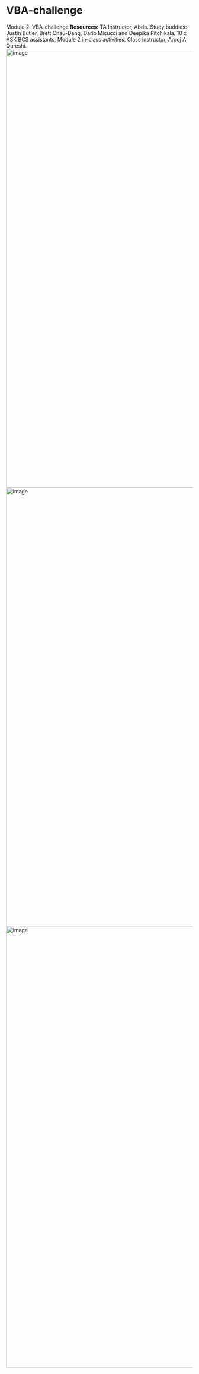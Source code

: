 # VBA-challenge
Module 2: VBA-challenge
**Resources:** TA Instructor, Abdo. Study buddies: Justin Butler, Brett Chau-Dang, Dario Micucci and Deepika Pitchikala. 10 x ASK BCS assistants, Module 2 in-class activities. Class instructor, Arooj A Qureshi.
<img width="1182" alt="image" src="https://user-images.githubusercontent.com/118138351/235354683-a9cbc190-83ab-4606-a5c2-78503d42c1e2.png">
<img width="1182" alt="image" src="https://user-images.githubusercontent.com/118138351/235354709-e08bde54-19db-4663-930e-077122bc283d.png">
<img width="1190" alt="image" src="https://user-images.githubusercontent.com/118138351/235354811-eeac51ac-b9b1-4846-9169-2ceb54bb8bd2.png">
